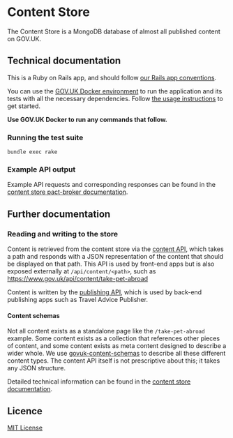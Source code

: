 # Content Store

The Content Store is a MongoDB database of almost all published content on GOV.UK.

## Technical documentation

This is a Ruby on Rails app, and should follow [our Rails app conventions](https://docs.publishing.service.gov.uk/manual/conventions-for-rails-applications.html).

You can use the [GOV.UK Docker environment](https://github.com/alphagov/govuk-docker) to run the application and its tests with all the necessary dependencies. Follow [the usage instructions](https://github.com/alphagov/govuk-docker#usage) to get started.

**Use GOV.UK Docker to run any commands that follow.**

### Running the test suite

`bundle exec rake`

### Example API output

Example API requests and corresponding responses can be found in the
[content store pact-broker documentation][pact-broker-docs].

## Further documentation

### Reading and writing to the store

Content is retrieved from the content store via the [content API][content-api-docs],
which takes a path and responds with a JSON representation of the content that should
be displayed on that path. This API is used by front-end apps but is also exposed externally
at `/api/content/<path>`, such as https://www.gov.uk/api/content/take-pet-abroad

Content is written by the [publishing API][publishing-api-docs], which is used by
back-end publishing apps such as Travel Advice Publisher.

#### Content schemas

Not all content exists as a standalone page like the `/take-pet-abroad` example. Some
content exists as a collection that references other pieces of content, and some content
exists as meta content designed to describe a wider whole. We use
[govuk-content-schemas] to describe all these different content
types. The content API itself is not prescriptive about this; it takes any JSON structure.

Detailed technical information can be found in the
[content store documentation][content-store-docs].

## Licence

[MIT License](https://github.com/alphagov/content-store/blob/master/LICENSE)

[content-api-docs]: https://content-api.publishing.service.gov.uk/
[content-store-docs]: https://github.com/alphagov/content-store/blob/master/docs/technical-information.md
[govuk-content-schemas]: https://github.com/alphagov/govuk-content-schemas
[pact-broker-docs]: https://pact-broker.cloudapps.digital/pacts/provider/Content%20Store/consumer/Publishing%20API/latest
[publishing-api-docs]: https://docs.publishing.service.gov.uk/apps/publishing-api.html
